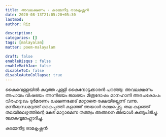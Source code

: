```yaml
---
title: അവലക്ഷണം - കടമ്മനിട്ട രാമകൃ‌ഷ്ണന്‍
date: 2020-08-13T21:05:20+05:30
lastmod: 
author: Riz

description: 
categories: []
tags: [malayalam]
matter: poem-malayalam

draft: false
enableDisqus : false
enableMathJax: false
disableToC: false
disableAutoCollapse: true
---
```


കൈവെള്ളയില്‍ കറുത്ത പുള്ളി 
കൈനോട്ടക്കാരന്‍ പറഞ്ഞു:
അവലക്ഷണം അപായം 
വിഷഭയം അഗ്നിഭയം ജലഭയം 
മിത്രദോഷം മാനഹാനി
അരചകോപം വിരഹദു:ഖം ദുര്‍മരണം 
ലക്ഷണക്കേട് മാറ്റാതെ രക്ഷയില്ലെന്ന് വന്നു.
മണിബന്ധമറുത്ത് കൈപ്പത്തി കളഞ്ഞ് 
അയാള്‍ രക്ഷപ്പെട്ടു.
തല കളഞ്ഞ് തലയിലെഴുത്തിന്റെ കേട്
മാറ്റാമെന്ന തത്ത്വം അങ്ങനെ 
അയാള്‍ കണ്ടുപിടിച്ചു. 
ലോകവുമാഹ്ലാദിച്ചു.  

കടമ്മനിട്ട രാമകൃ‌ഷ്ണന്‍ 